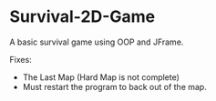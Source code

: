 # Survival-2D-Game
A basic survival game using OOP and JFrame. 


Fixes:

- The Last Map (Hard Map is not complete)
- Must restart the program to back out of the map.
